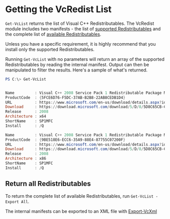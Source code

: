 # Getting the VcRedist List

`Get-VcList` returns the list of Visual C++ Redistributables. The VcRedist module includes two manifests - the list of [supported Redistributables](../redistributables/supported-redistributables.md) and the complete list of [available Redistributables](../redistributables/all-redistributables.md).

Unless you have a specific requirement, it is highly recommend that you install only the supported Redistributables.

Running `Get-VcList` with no parameters will return an array of the supported Redistributables by reading the internal manifest. Output can then be manipulated to filter the results. Here's a sample of what's returned.

```powershell
PS C:\> Get-VcList


Name         : Visual C++ 2008 Service Pack 1 Redistributable Package MFC Security Update
ProductCode  : {5FCE6D76-F5DC-37AB-B2B8-22AB8CEDB1D4}
URL          : https://www.microsoft.com/en-us/download/details.aspx?id=26368
Download     : https://download.microsoft.com/download/5/D/8/5D8C65CB-C849-4025-8E95-C3966CAFD8AE/vcredist_x64.exe
Release      : 2008
Architecture : x64
ShortName    : SP1MFC
Install      : /Q

Name         : Visual C++ 2008 Service Pack 1 Redistributable Package MFC Security Update
ProductCode  : {9BE518E6-ECC6-35A9-88E4-87755C07200F}
URL          : https://www.microsoft.com/en-us/download/details.aspx?id=26368
Download     : https://download.microsoft.com/download/5/D/8/5D8C65CB-C849-4025-8E95-C3966CAFD8AE/vcredist_x86.exe
Release      : 2008
Architecture : x86
ShortName    : SP1MFC
Install      : /Q
```

## Return all Redistributables

To return the complete list of available Redistributables, run `Get-VcList -Export All`.

The internal manifests can be exported to an XML file with [Export-VcXml](./export-manifests.md)
